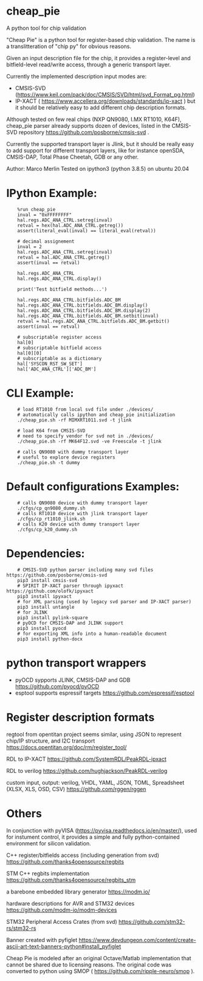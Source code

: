 # cheap_pie
A python tool for chip validation

"Cheap Pie" is a python tool for register-based chip validation.
The name is a translitteration of "chip py" for obvious reasons.

Given an input description file for the chip, it provides a register-level and 
bitfield-level read/write access, through a generic transport layer.

Currently the implemented description input modes are:
- CMSIS-SVD (https://www.keil.com/pack/doc/CMSIS/SVD/html/svd_Format_pg.html)
- IP-XACT ( https://www.accellera.org/downloads/standards/ip-xact )
but it should be relatively easy to add different chip description formats.

Although tested on few real chips (NXP QN9080, I.MX RT1010, K64F),
cheap_pie parser already supports dozen of devices, listed in the CMSIS-SVD 
repository https://github.com/posborne/cmsis-svd .

Currently the supported transport layer is Jlink, but it should be really easy
to add support for different transport layers, like for instance openSDA, 
CMSIS-DAP, Total Phase Cheetah, GDB or any other.

Author: Marco Merlin
Tested on ipython3 (python 3.8.5) on ubuntu 20.04

# IPython Example:
        %run cheap_pie
        inval = "0xFFFFFFFF"
        hal.regs.ADC_ANA_CTRL.setreg(inval)
        retval = hex(hal.ADC_ANA_CTRL.getreg())
        assert(literal_eval(inval) == literal_eval(retval))

        # decimal assignement        
        inval = 2
        hal.regs.ADC_ANA_CTRL.setreg(inval)
        retval = hal.ADC_ANA_CTRL.getreg()        
        assert(inval == retval)
        
        hal.regs.ADC_ANA_CTRL
        hal.regs.ADC_ANA_CTRL.display()
                
        print('Test bitfield methods...')
        
        hal.regs.ADC_ANA_CTRL.bitfields.ADC_BM
        hal.regs.ADC_ANA_CTRL.bitfields.ADC_BM.display()
        hal.regs.ADC_ANA_CTRL.bitfields.ADC_BM.display(2)
        hal.regs.ADC_ANA_CTRL.bitfields.ADC_BM.setbit(inval)
        retval = hal.regs.ADC_ANA_CTRL.bitfields.ADC_BM.getbit()
        assert(inval == retval)

        # subscriptable register access
        hal[0]
        # subscriptable bitfield access
        hal[0][0]
        # subscriptable as a dictionary
        hal['SYSCON_RST_SW_SET']
        hal['ADC_ANA_CTRL']['ADC_BM']

# CLI Example:
        # load RT1010 from local svd file under ./devices/
        # automatically calls ipython and cheap_pie initialization
        ./cheap_pie.sh -rf MIMXRT1011.svd -t jlink

        # load K64 from CMSIS-SVD
        # need to specify vendor for svd not in ./devices/
        ./cheap_pie.sh -rf MK64F12.svd -ve Freescale -t jlink

        # calls QN9080 with dummy transport layer 
        # useful to explore device registers
        ./cheap_pie.sh -t dummy

# Default configurations Examples:
        # calls QN9080 device with dummy transport layer
        ./cfgs/cp_qn9080_dummy.sh
        # calls RT1010 device with jlink transport layer
        ./cfgs/cp_rt1010_jlink.sh
        # calls K20 device with dummy transport layer
        ./cfgs/cp_k20_dummy.sh

# Dependencies:
        # CMSIS-SVD python parser including many svd files https://github.com/posborne/cmsis-svd
        pip3 install cmsis-svd
        # SPIRIT IP-XACT parser through ipyxact https://github.com/olofk/ipyxact
        pip3 install ipyxact
        # for XML parsing (used by legacy svd parser and IP-XACT parser)
        pip3 install untangle
        # for JLINK
        pip3 install pylink-square
        # pyOCD for CMSIS-DAP and JLINK support
        pip3 install pyocd
        # for exporting XML info into a human-readable document
        pip3 install python-docx

# python transport wrappers
- pyOCD sypports JLINK, CMSIS-DAP and GDB https://github.com/pyocd/pyOCD
- esptool supports espressif targets https://github.com/espressif/esptool

# Register description formats
regtool from opentitan project seems similar, using JSON to represent chip/IP structure, and I2C transport
https://docs.opentitan.org/doc/rm/register_tool/

RDL to IP-XACT
https://github.com/SystemRDL/PeakRDL-ipxact

RDL to verilog
https://github.com/hughjackson/PeakRDL-verilog

custom input, output: verilog, VHDL, YAML, JSON, TOML, Spreadsheet (XLSX, XLS, OSD, CSV)
https://github.com/rggen/rggen
	
# Others	
In conjunction with pyVISA (https://pyvisa.readthedocs.io/en/master/), used for 
instument control, it provides a simple and fully python-contained environment
for silicon validation.

C++ register/bitfields access (including generation from svd)
https://github.com/thanks4opensource/regbits

STM C++ regbits implementation
https://github.com/thanks4opensource/regbits_stm

a barebone embedded library generator
https://modm.io/

hardware descriptions for AVR and STM32 devices
https://github.com/modm-io/modm-devices

STM32 Peripheral Access Crates (from svd)
https://github.com/stm32-rs/stm32-rs

Banner created with pyfiglet
https://www.devdungeon.com/content/create-ascii-art-text-banners-python#install_pyfiglet

Cheap Pie is modeled after an original Octave/Matlab implementation that cannot
be shared due to licensing reasons. The original code was converted to python
using SMOP ( https://github.com/ripple-neuro/smop ).